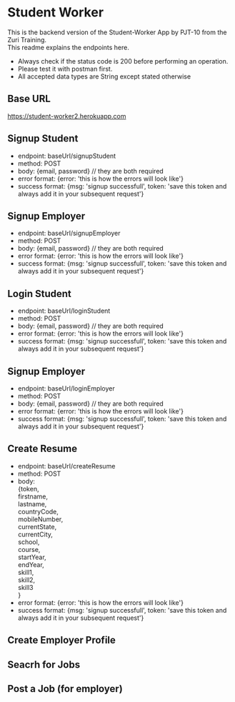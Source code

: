 # Student Worker
This is the backend version of the Student-Worker App by PJT-10 from the Zuri Training.   
This readme explains the endpoints here.   
 - Always check if the status code is 200 before performing an operation.   
 - Please test it with postman first.
 - All accepted data types are String except stated otherwise

## Base URL
https://student-worker2.herokuapp.com

## Signup Student
 - endpoint: baseUrl/signupStudent
 - method: POST
 - body: {email, password} // they are both required
 - error format: {error: 'this is how the errors will look like'}
 - success format: {msg: 'signup successfull', token: 'save this token and always add it in your subsequent request'}

## Signup Employer
 - endpoint: baseUrl/signupEmployer
 - method: POST
 - body: {email, password} // they are both required
 - error format: {error: 'this is how the errors will look like'}
 - success format: {msg: 'signup successfull', token: 'save this token and always add it in your subsequent request'}

## Login Student
 - endpoint: baseUrl/loginStudent
 - method: POST
 - body: {email, password} // they are both required
 - error format: {error: 'this is how the errors will look like'}
 - success format: {msg: 'signup successfull', token: 'save this token and always add it in your subsequent request'}

## Signup Employer
 - endpoint: baseUrl/loginEmployer
 - method: POST
 - body: {email, password} // they are both required
 - error format: {error: 'this is how the errors will look like'}
 - success format: {msg: 'signup successfull', token: 'save this token and always add it in your subsequent request'}

## Create Resume
 - endpoint: baseUrl/createResume
 - method: POST
 - body:  
   {token,    
  firstname,     
  lastname,    
  countryCode,    
  mobileNumber,    
  currentState,    
  currentCity,    
  school,   
  course,   
  startYear,   
  endYear,   
  skill1,   
  skill2,   
  skill3  
   }
 - error format: {error: 'this is how the errors will look like'}
 - success format: {msg: 'signup successfull', token: 'save this token and always add it in your subsequent request'}

## Create Employer Profile

## Seacrh for Jobs

## Post a Job (for employer)
